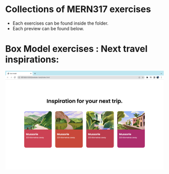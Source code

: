 # Collections of MERN317 exercises
- Each exercises can be found inside the folder.
- Each preview can be found below.

# Box Model exercises : Next travel inspirations:
![](box-model/output.png)
